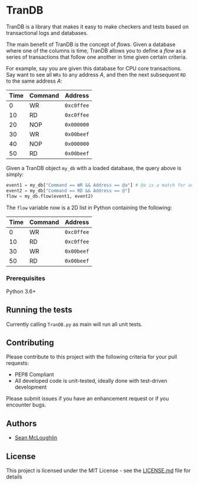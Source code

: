 # TranDB

TranDB is a library that makes it easy to make checkers and tests based on transactional logs and
databases. 

The main benefit of TranDB is the concept of *flows*. Given a database where one of the columns
is time, TranDB allows you to define a *flow* as a series of transactions that follow one
another in time given certain criteria.

For example, say you are given this database for CPU core transactions. Say want to see all
`WRs` to any address *A*, and then the next subsequent `RD` to the same address *A*:

| Time | Command | Address    |
| ---- | ------- | ---------- |
| 0    | WR      | `0xc0ffee` |
| 10   | RD      | `0xc0ffee` |
| 20   | NOP     | `0x000000` |
| 30   | WR      | `0x00beef` |
| 40   | NOP     | `0x000000` |
| 50   | RD      | `0x00beef` |

Given a TranDB object `my_db` with a loaded database, the query above is simply:
```Python
event1 = my_db["Command == WR && Address == @a"] # @a is a match for any address
event2 = my_db["Command == RD && Address == @"]
flow = my_db.flow(event1, event2)
```
The `flow` variable now is a 2D list in Python containing the following:

| Time | Command | Address    |
| ---- | ------- | ---------- |
| 0    | WR      | `0xc0ffee` |
| 10   | RD      | `0xc0ffee` |
| 30   | WR      | `0x00beef` |
| 50   | RD      | `0x00beef` |

### Prerequisites

Python 3.6+

## Running the tests

Currently calling `TranDB.py` as main will run all unit tests.

## Contributing

Please contribute to this project with the following criteria for your pull requests:
* PEP8 Compliant
* All developed code is unit-tested, ideally done with test-driven development

Please submit issues if you have an enhancement request or if you encounter bugs.

## Authors

* [Sean McLoughlin](https://github.com/SeanMcLoughlin)

## License

This project is licensed under the MIT License - see the [LICENSE.md](LICENSE.md) file for details
